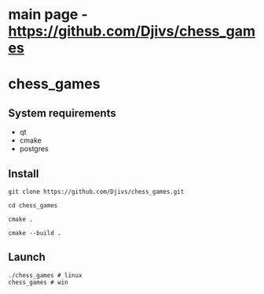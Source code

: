 # main page - https://github.com/Djivs/chess_games


























# chess_games
## System requirements
- qt
- cmake
- postgres
## Install
```
git clone https://github.com/Djivs/chess_games.git 

cd chess_games  

cmake .  

cmake --build .
``` 
## Launch
```
./chess_games # linux
chess_games # win
```
